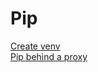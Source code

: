 # Pip   
   
[Create venv](Create%2520venv.md)   
[Pip behind a proxy](Pip%2520behind%2520a%2520proxy.md)